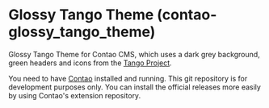 # Glossy Tango Theme (contao-glossy_tango_theme)

Glossy Tango Theme for Contao CMS, which uses a dark grey background, green 
headers and icons from the [Tango Project](http://www.freedesktop.org/).

You need to have [Contao](https://contao.org) installed and running.
This git repository is for development purposes only. You can install the 
official releases more easily by using Contao's extension repository.
